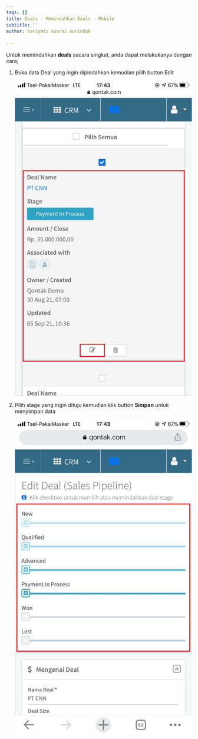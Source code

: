 ```yaml
---
tags: []
title: Deals - Memindahkan Deals - Mobile
subtitle: ''
author: hariyati suarni nurindah

---
```

Untuk memindahkan **deals** secara singkat, anda dapat melakukanya dengan cara;

1. Buka data Deal yang ingin dipindahkan kemudian pilih button Edit

   ![](/uploads/memindahkandeal2.jpeg)
2. Pilih stage yang ingin dituju kemudian klik button **Simpan** untuk menyimpan data

   ![](/uploads/memindahkandeal1.jpeg)